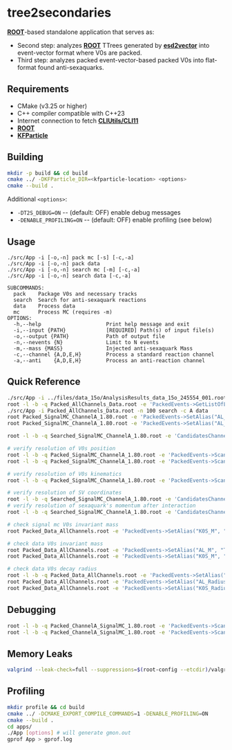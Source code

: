 # tree2secondaries

**[ROOT](https://root.cern.ch)**-based standalone application that serves as:
- Second step: analyzes **[ROOT](https://root.cern.ch)** TTrees generated by **[esd2vector](https://github.com/hd-alice-sexaquark/esd2vector)** into event-vector format where V0s are packed.
- Third step: analyzes packed event-vector-based packed V0s into flat-format found anti-sexaquarks.

## Requirements

- CMake (v3.25 or higher)
- C++ compiler compatible with C++23
- Internet connection to fetch **[CLIUtils/CLI11](https://github.com/CLIUtils/CLI11)**
- **[ROOT](https://root.cern.ch)**
- **[KFParticle](https://github.com/HD-ALICE-Sexaquark/KFParticle)**

## Building

```bash
mkdir -p build && cd build
cmake ../ -DKFParticle_DIR=<kfparticle-location> <options>
cmake --build .
```

Additional `<options>`:

* `-DT2S_DEBUG=ON` -- (default: OFF) enable debug messages
* `-DENABLE_PROFILING=ON` -- (default: OFF) enable profiling (see below)

## Usage

```
./src/App -i [-o,-n] pack mc [-s] [-c,-a]
./src/App -i [-o,-n] pack data
./src/App -i [-o,-n] search mc [-m] [-c,-a]
./src/App -i [-o,-n] search data [-c,-a]

SUBCOMMANDS:
  pack    Package V0s and necessary tracks
  search  Search for anti-sexaquark reactions
  data    Process data
  mc      Process MC (requires -m)
OPTIONS:
  -h,--help                     Print help message and exit
  -i,--input {PATH}             [REQUIRED] Path(s) of input file(s)
  -o,--output {PATH}            Path of output file
  -n,--nevents {N}              Limit to N events
  -m,--mass {MASS}              Injected anti-sexaquark Mass
  -c,--channel {A,D,E,H}        Process a standard reaction channel
  -a,--anti    {A,D,E,H}        Process an anti-reaction channel
```

## Quick Reference

```bash
./src/App -i ../files/data_15o/AnalysisResults_data_15o_245554_001.root -n 100 pack data
root -l -b -q Packed_AllChannels_Data.root -e 'PackedEvents->GetListOfLeaves()->Print()'
./src/App -i Packed_AllChannels_Data.root -n 100 search -c A data
root Packed_SignalMC_ChannelA_1.80.root -e 'PackedEvents->SetAlias("AL_M", "TMath::Sqrt(AL_E*AL_E-AL_Px*AL_Px-AL_Py*AL_Py-AL_Pz*AL_Pz)") ; PackedEvents->Draw("AL_M")'
root Packed_SignalMC_ChannelA_1.80.root -e 'PackedEvents->SetAlias("AL_M", "TMath::Sqrt(AL_E*AL_E-AL_Px*AL_Px-AL_Py*AL_Py-AL_Pz*AL_Pz)") ; PackedEvents->Draw("AL_M", "AL_MC_IsSignal")'

root -l -b -q Searched_SignalMC_ChannelA_1.80.root -e 'CandidatesChannelA->Scan("Entry:V0A_Entry:V0A_Neg_Entry:V0A_Pos_Entry:V0B_Entry:V0B_Neg_Entry:V0B_Pos_Entry:MC_V0A_Entry:MC_V0A_Mother_Entry:MC_V0A_Neg_Entry:MC_V0A_Pos_Entry:MC_V0B_Entry:MC_V0B_Mother_Entry:MC_V0B_Neg_Entry:MC_V0B_Pos_Entry")'

# verify resolution of V0s position
root -l -b -q Packed_SignalMC_ChannelA_1.80.root -e 'PackedEvents->Scan("AL_X:AL_Y:AL_Z:AL_MC_DecayX:AL_MC_DecayY:AL_MC_DecayZ:AL_Neg_X_AtPCA:AL_Neg_Y_AtPCA:AL_Neg_Z_AtPCA:AL_MC_Neg_X:AL_MC_Neg_Y:AL_MC_Neg_Z:AL_Pos_X_AtPCA:AL_Pos_Y_AtPCA:AL_Pos_Z_AtPCA:AL_MC_Pos_X:AL_MC_Pos_Y:AL_MC_Pos_Z", "AL_MC_IsTrue")'
root -l -b -q Packed_SignalMC_ChannelA_1.80.root -e 'PackedEvents->Scan("K0S_X:K0S_Y:K0S_Z:K0S_MC_DecayX:K0S_MC_DecayY:K0S_MC_DecayZ", "K0S_MC_IsTrue")'

# verify resolution of V0s kinematics
root -l -b -q Packed_SignalMC_ChannelA_1.80.root -e 'PackedEvents->Scan("AL_Px:AL_Py:AL_Pz:AL_MC_DecayX:AL_MC_DecayY:AL_MC_DecayZ:AL_Neg_Px_AtPCA:AL_Neg_Py_AtPCA:AL_Neg_Pz_AtPCA:AL_MC_Neg_Px:AL_MC_Neg_Py:AL_MC_Neg_Pz:AL_Pos_Px_AtPCA:AL_Pos_Py_AtPCA:AL_Pos_Pz_AtPCA:AL_MC_Pos_Px:AL_MC_Pos_Py:AL_MC_Pos_Pz", "AL_MC_IsTrue")'

# verify resolution of SV coordinates
root -l -b -q Searched_SignalMC_ChannelA_1.80.root -e 'CandidatesChannelA->Scan("X:Y:Z:MC_X:MC_Y:MC_Z")'
# verify resolution of sexaquark's momentum after interaction
root -l -b -q Searched_SignalMC_ChannelA_1.80.root -e 'CandidatesChannelA->Scan("Px:Py:Pz:MC_Px_After:MC_Py_After:MC_Pz_After")'

# check signal mc V0s invariant mass
root Packed_Data_AllChannels.root -e 'PackedEvents->SetAlias("K0S_M", "TMath::Sqrt(K0S_E*K0S_E-K0S_Px*K0S_Px-K0S_Py*K0S_Py-K0S_Pz*K0S_Pz)") ; PackedEvents->Draw("K0S_M")'

# check data V0s invariant mass
root Packed_Data_AllChannels.root -e 'PackedEvents->SetAlias("AL_M", "TMath::Sqrt(AL_E*AL_E-AL_Px*AL_Px-AL_Py*AL_Py-AL_Pz*AL_Pz)") ; PackedEvents->Draw("AL_M")'
root Packed_Data_AllChannels.root -e 'PackedEvents->SetAlias("K0S_M", "TMath::Sqrt(K0S_E*K0S_E-K0S_Px*K0S_Px-K0S_Py*K0S_Py-K0S_Pz*K0S_Pz)") ; PackedEvents->Draw("K0S_M")'

# check data V0s decay radius
root -l -b -q Packed_Data_AllChannels.root -e 'PackedEvents->SetAlias("AL_Radius", "TMath::Sqrt(AL_X*AL_X + AL_Y*AL_Y)") ; PackedEvents->Scan("AL_X:AL_Y:AL_Z:AL_Radius")'
root Packed_Data_AllChannels.root -e 'PackedEvents->SetAlias("AL_Radius", "TMath::Sqrt(AL_X*AL_X + AL_Y*AL_Y)") ; PackedEvents->Draw("AL_Radius")'
root Packed_Data_AllChannels.root -e 'PackedEvents->SetAlias("K0S_Radius", "TMath::Sqrt(K0S_X*K0S_X + K0S_Y*K0S_Y)") ; PackedEvents->Draw("K0S_Radius")'
```

## Debugging

```bash
root -l -b -q Packed_ChannelA_SignalMC_1.80.root -e 'PackedEvents->Scan("TMath::Sqrt(K0S_E*K0S_E-K0S_Px*K0S_Px-K0S_Py*K0S_Py-K0S_Pz*K0S_Pz):TMath::Sqrt(K0S_X*K0S_X+K0S_Y*K0S_Y):K0S_MC_IsSignal:K0S_MC_ReactionID:EventNumber")'
root -l -b -q Packed_ChannelA_SignalMC_1.80.root -e 'PackedEvents->Scan("TMath::Sqrt(AL_E*AL_E-AL_Px*AL_Px-AL_Py*AL_Py-AL_Pz*AL_Pz):TMath::Sqrt(AL_X*AL_X+AL_Y*AL_Y):AL_MC_IsSignal:AL_MC_ReactionID:EventNumber")'
```

## Memory Leaks

```bash
valgrind --leak-check=full --suppressions=$(root-config --etcdir)/valgrind-root.supp APP &> LOG
```

## Profiling

```bash
mkdir profile && cd build
cmake ../ -DCMAKE_EXPORT_COMPILE_COMMANDS=1 -DENABLE_PROFILING=ON
cmake --build .
cd apps/
./App [options] # will generate gmon.out
gprof App > gprof.log
```

